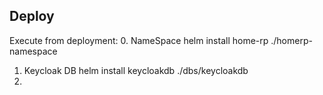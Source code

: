 ## Deploy

Execute from deployment:
0. NameSpace
   helm install home-rp ./homerp-namespace
1. Keycloak DB 
   helm install keycloakdb ./dbs/keycloakdb
2. 

